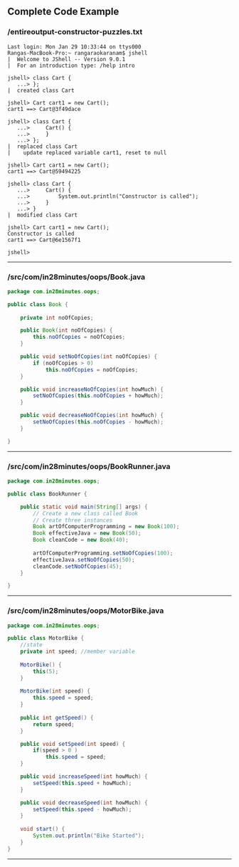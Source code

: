 <!---
Current Directory : /in28Minutes/git/java-a-course-for-beginners/5-IntroductionToObjectOrientedProgramming
-->

## Complete Code Example


### /entireoutput-constructor-puzzles.txt

```
Last login: Mon Jan 29 10:33:44 on ttys000
Rangas-MacBook-Pro:~ rangaraokaranam$ jshell
|  Welcome to JShell -- Version 9.0.1
|  For an introduction type: /help intro

jshell> class Cart {
   ...> };
|  created class Cart

jshell> Cart cart1 = new Cart();
cart1 ==> Cart@3f49dace

jshell> class Cart {
   ...>     Cart() {
   ...>     }
   ...> };
|  replaced class Cart
|    update replaced variable cart1, reset to null

jshell> Cart cart1 = new Cart();
cart1 ==> Cart@59494225

jshell> class Cart {
   ...>     Cart() {
   ...>         System.out.println("Constructor is called");
   ...>     }
   ...> }
|  modified class Cart

jshell> Cart cart1 = new Cart();
Constructor is called
cart1 ==> Cart@6e1567f1

jshell> 
```
---

### /src/com/in28minutes/oops/Book.java

```java
package com.in28minutes.oops;

public class Book {
	
	private int noOfCopies;

	public Book(int noOfCopies) {
		this.noOfCopies = noOfCopies;
	}

	public void setNoOfCopies(int noOfCopies) {
		if (noOfCopies > 0)
			this.noOfCopies = noOfCopies;
	}

	public void increaseNoOfCopies(int howMuch) {
		setNoOfCopies(this.noOfCopies + howMuch);
	}

	public void decreaseNoOfCopies(int howMuch) {
		setNoOfCopies(this.noOfCopies - howMuch);
	}

}
```
---

### /src/com/in28minutes/oops/BookRunner.java

```java
package com.in28minutes.oops;

public class BookRunner {

	public static void main(String[] args) {
		// Create a new class called Book 
		// Create three instances
		Book artOfComputerProgramming = new Book(100);
		Book effectiveJava = new Book(50);
		Book cleanCode = new Book(40);
		
		artOfComputerProgramming.setNoOfCopies(100);
		effectiveJava.setNoOfCopies(50);
		cleanCode.setNoOfCopies(45);
	}

}
```
---
### /src/com/in28minutes/oops/MotorBike.java

```java
package com.in28minutes.oops;

public class MotorBike {
	//state
	private int speed; //member variable
	
	MotorBike() {
		this(5);
	}
	
	MotorBike(int speed) {
		this.speed = speed;
	}
			
	public int getSpeed() {
		return speed;
	}

	public void setSpeed(int speed) {
		if(speed > 0 )
			this.speed = speed;
	}

	public void increaseSpeed(int howMuch) {
		setSpeed(this.speed + howMuch);
	}

	public void decreaseSpeed(int howMuch) {
		setSpeed(this.speed - howMuch);
	}
	
	void start() {
		System.out.println("Bike Started");
	}
}
```
---

